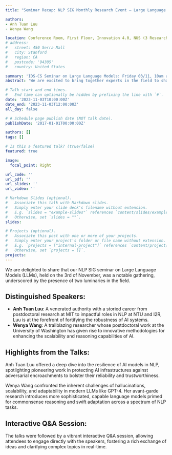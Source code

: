 ```yaml
---
title: "Seminar Recap: NLP SIG Monthly Research Event – Large Language Models Focus"

authors:
- Anh Tuan Luu
- Wenya Wang

location: Conference Room, First Floor, Innovation 4.0, NUS (3 Research Link, Singapore 117602)
# address:
#   street: 450 Serra Mall
#   city: Stanford
#   region: CA
#   postcode: '94305'
#   country: United States

summary: 'IDS-CS Seminar on Large Language Models: Friday 03/11, 10am at I4'
abstract: 'We are excited to bring together experts in the field to share their insights and recent developments in Large Language Models (LLMs).'

# Talk start and end times.
#   End time can optionally be hidden by prefixing the line with `#`.
date: '2023-11-03T10:00:00Z'
date_end: '2023-11-03T12:00:00Z'
all_day: false

# # Schedule page publish date (NOT talk date).
publishDate: '2017-01-01T00:00:00Z'

authors: []
tags: []

# Is this a featured talk? (true/false)
featured: true

image:
  focal_point: Right

url_code: ''
url_pdf: ''
url_slides: ''
url_video: ''

# Markdown Slides (optional).
#   Associate this talk with Markdown slides.
#   Simply enter your slide deck's filename without extension.
#   E.g. `slides = "example-slides"` references `content/slides/example-slides.md`.
#   Otherwise, set `slides = ""`.
slides:

# Projects (optional).
#   Associate this post with one or more of your projects.
#   Simply enter your project's folder or file name without extension.
#   E.g. `projects = ["internal-project"]` references `content/project/deep-learning/index.md`.
#   Otherwise, set `projects = []`.
projects:
---
```



We are delighted to share that our NLP SIG seminar on Large Language Models (LLMs), held on the 3rd of November, was a notable gathering, underscored by the presence of two luminaries in the field.

## Distinguished Speakers:

* **Anh Tuan Luu**: A venerated authority with a storied career from postdoctoral research at MIT to impactful roles in NLP at NTU and I2R, Luu is at the forefront of fortifying the robustness of AI systems.
* **Wenya Wang**: A trailblazing researcher whose postdoctoral work at the University of Washington has given rise to innovative methodologies for enhancing the scalability and reasoning capabilities of AI.

## Highlights from the Talks:

Anh Tuan Luu offered a deep dive into the resilience of AI models in NLP, spotlighting pioneering work in protecting AI infrastructures against adversarial encroachments to bolster their reliability and trustworthiness.

Wenya Wang confronted the inherent challenges of hallucinations, scalability, and adaptability in modern LLMs like GPT-4. Her avant-garde research introduces more sophisticated, capable language models primed for commonsense reasoning and swift adaptation across a spectrum of NLP tasks.

## Interactive Q&A Session:

The talks were followed by a vibrant interactive Q&A session, allowing attendees to engage directly with the speakers, fostering a rich exchange of ideas and clarifying complex topics in real-time.

 

 


 

 

 

 

 
